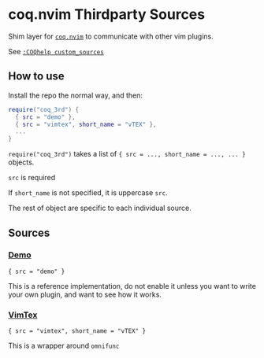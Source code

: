 # coq.nvim Thirdparty Sources

Shim layer for [`coq.nvim`](https://github.com/ms-jpq/coq_nvim) to communicate with other vim plugins.

See [`:COQhelp custom_sources`](https://github.com/ms-jpq/coq_nvim/tree/coq/docs/CUSTOM_SOURCES.md)

## How to use

Install the repo the normal way, and then:

```lua
require("coq_3rd") {
  { src = "demo" },
  { src = "vimtex", short_name = "vTEX" },
  ...
}
```

`require("coq_3rd")` takes a list of `{ src = ..., short_name = ..., ... }` objects.

`src` is required

If `short_name` is not specified, it is uppercase `src`.

The rest of object are specific to each individual source.

## Sources

### [Demo](https://github.com/ms-jpq/coq.thirdparty/blob/main/lua/coq_3rd/demo/init.lua)

`{ src = "demo" }`

This is a reference implementation, do not enable it unless you want to write your own plugin, and want to see how it works.

### [VimTex](https://github.com/lervag/vimtex)

`{ src = "vimtex", short_name = "vTEX" }`

This is a wrapper around `omnifunc`

